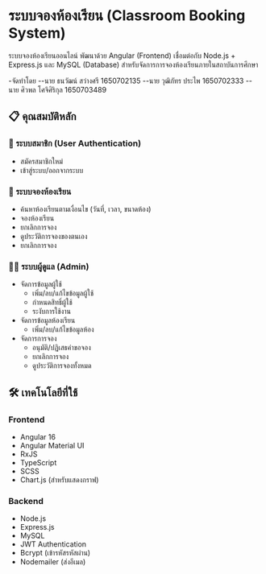 # ระบบจองห้องเรียน (Classroom Booking System)

ระบบจองห้องเรียนออนไลน์ พัฒนาด้วย 
Angular (Frontend) 
เชื่อมต่อกับ Node.js + Express.js 
และ MySQL (Database)
สำหรับจัดการการจองห้องเรียนภายในสถาบันการศึกษา

-จัดทำโดย
--นาย ธนวัฒน์ สว่างศรี   1650702135
--นาย วุฒิภัทร ประไพ    1650702333
--นาย ศิวพล โศจิศิริกุล   1650703489

## 📋 คุณสมบัติหลัก

### 👥 ระบบสมาชิก (User Authentication)
- สมัครสมาชิกใหม่
- เข้าสู่ระบบ/ออกจากระบบ

### 🏫 ระบบจองห้องเรียน
- ค้นหาห้องเรียนตามเงื่อนไข (วันที่, เวลา, ขนาดห้อง)
- จองห้องเรียน
- ยกเลิกการจอง
- ดูประวัติการจองของตนเอง
- ยกเลิกการจอง

### 👨💼 ระบบผู้ดูแล (Admin)
- จัดการข้อมูลผู้ใช้
  - เพิ่ม/ลบ/แก้ไขข้อมูลผู้ใช้
  - กำหนดสิทธิ์ผู้ใช้
  - ระงับการใช้งาน
- จัดการข้อมูลห้องเรียน
  - เพิ่ม/ลบ/แก้ไขข้อมูลห้อง
- จัดการการจอง
  - อนุมัติ/ปฏิเสธคำขอจอง
  - ยกเลิกการจอง
  - ดูประวัติการจองทั้งหมด

## 🛠 เทคโนโลยีที่ใช้

### Frontend
- Angular 16
- Angular Material UI
- RxJS
- TypeScript
- SCSS
- Chart.js (สำหรับแสดงกราฟ)

### Backend
- Node.js
- Express.js
- MySQL
- JWT Authentication
- Bcrypt (เข้ารหัสรหัสผ่าน)
- Nodemailer (ส่งอีเมล)

